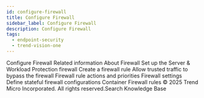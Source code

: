 ```yaml
---
id: configure-firewall
title: Configure Firewall
sidebar_label: Configure Firewall
description: Configure Firewall
tags:
  - endpoint-security
  - trend-vision-one
---
```


 Configure Firewall Related information About Firewall Set up the Server & Workload Protection firewall Create a firewall rule Allow trusted traffic to bypass the firewall Firewall rule actions and priorities Firewall settings Define stateful firewall configurations Container Firewall rules © 2025 Trend Micro Incorporated. All rights reserved.Search Knowledge Base